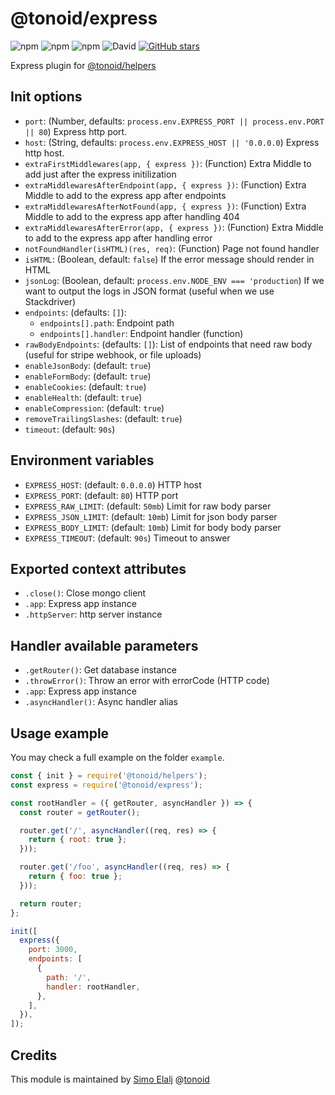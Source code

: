 # @tonoid/express

![npm](https://img.shields.io/npm/dt/@tonoid/express.svg) ![npm](https://img.shields.io/npm/v/@tonoid/express.svg) ![npm](https://img.shields.io/npm/l/@tonoid/express.svg) ![David](https://img.shields.io/david/melalj/tonoid-express.svg)
[![GitHub stars](https://img.shields.io/github/stars/melalj/tonoid-express.svg?style=social&label=Star&maxAge=2592003)](https://github.com/melalj/tonoid-express)

Express plugin for [@tonoid/helpers](https://github.com/melalj/tonoid-helpers)

## Init options

- `port`: (Number, defaults: `process.env.EXPRESS_PORT || process.env.PORT || 80`) Express http port.
- `host`: (String, defaults: `process.env.EXPRESS_HOST || '0.0.0.0`) Express http host.
- `extraFirstMiddlewares(app, { express })`: (Function) Extra Middle to add just after the express initilization
- `extraMiddlewaresAfterEndpoint(app, { express })`: (Function) Extra Middle to add to the express app after endpoints
- `extraMiddlewaresAfterNotFound(app, { express })`: (Function) Extra Middle to add to the express app after handling 404
- `extraMiddlewaresAfterError(app, { express })`: (Function) Extra Middle to add to the express app after handling error
- `notFoundHandler(isHTML)(res, req)`: (Function) Page not found handler
- `isHTML`: (Boolean, default: `false`) If the error message should render in HTML
- `jsonLog`: (Boolean, default: `process.env.NODE_ENV === 'production`) If we want to output the logs in JSON format (useful when we use Stackdriver)
- `endpoints`: (defaults: `[]`):
  - `endpoints[].path`: Endpoint path
  - `endpoints[].handler`: Endpoint handler (function)
- `rawBodyEndpoints`: (defaults: `[]`): List of endpoints that need raw body (useful for stripe webhook, or file uploads)
- `enableJsonBody`: (default: `true`)
- `enableFormBody`: (default: `true`)
- `enableCookies`: (default: `true`)
- `enableHealth`: (default: `true`)
- `enableCompression`: (default: `true`)
- `removeTrailingSlashes`: (default: `true`)
- `timeout`: (default: `90s`)

## Environment variables

- `EXPRESS_HOST`: (default: `0.0.0.0`) HTTP host
- `EXPRESS_PORT`: (default: `80`) HTTP port
- `EXPRESS_RAW_LIMIT`: (default: `50mb`) Limit for raw body parser
- `EXPRESS_JSON_LIMIT`: (default: `10mb`) Limit for json body parser
- `EXPRESS_BODY_LIMIT`: (default: `10mb`) Limit for body body parser
- `EXPRESS_TIMEOUT`: (default: `90s`) Timeout to answer

## Exported context attributes

- `.close()`: Close mongo client
- `.app`: Express app instance
- `.httpServer`: http server instance

## Handler available parameters

- `.getRouter()`: Get database instance
- `.throwError()`: Throw an error with errorCode (HTTP code)
- `.app`: Express app instance
- `.asyncHandler()`: Async handler alias

## Usage example

You may check a full example on the folder `example`.

```js
const { init } = require('@tonoid/helpers');
const express = require('@tonoid/express');

const rootHandler = ({ getRouter, asyncHandler }) => {
  const router = getRouter();

  router.get('/', asyncHandler((req, res) => {
    return { root: true };
  }));

  router.get('/foo', asyncHandler((req, res) => {
    return { foo: true };
  }));

  return router;
};

init([
  express({
    port: 3000,
    endpoints: [
      {
        path: '/',
        handler: rootHandler,
      },
    ],
  }),
]);

```

## Credits

This module is maintained by [Simo Elalj](https://twitter.com/simoelalj) @[tonoid](https://www.tonoid.com)
